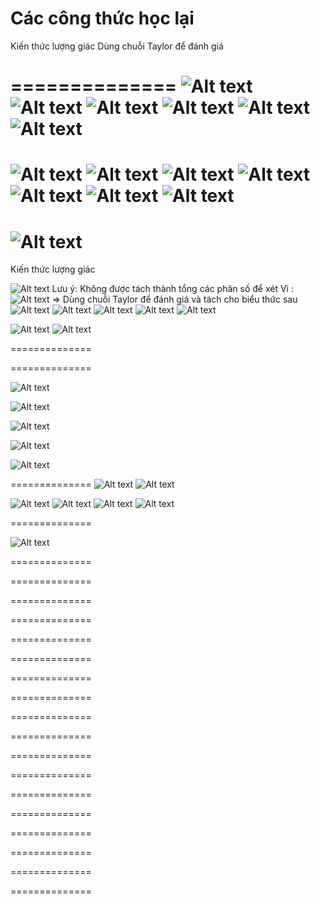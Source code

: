# Các công thức học lại

Kiến thức lượng giác
Dùng chuỗi Taylor để đánh giá

==============
![Alt text](image.png)
![Alt text](image-3.png)
![Alt text](image-2.png)
![Alt text](image-4.png)
![Alt text](image-5.png)
![Alt text](image-6.png)
==============
![Alt text](image-7.png)
![Alt text](image-8.png)
![Alt text](image-14.png)
![Alt text](image-9.png)
![Alt text](image-10.png)
![Alt text](image-11.png)
![Alt text](image-13.png)
==============
![Alt text](image-12.png)
==============

Kiến thức lượng giác

![Alt text](image-15.png)
Lưu ý: Không được tách thành tổng các phân số để xét
Vì :
![Alt text](image-19.png)
=> Dùng chuỗi Taylor để đánh giá và tách cho biểu thức sau
![Alt text](image-16.png)
![Alt text](image-17.png)
![Alt text](image-18.png)
![Alt text](image-20.png)
![Alt text](image-21.png)

![Alt text](image-22.png)
![Alt text](image-23.png)


==============

==============











![Alt text](image-25.png)





![Alt text](image-26.png)


![Alt text](image-27.png)

![Alt text](image-28.png)



![Alt text](image-29.png)







==============
![Alt text](image-30.png)
![Alt text](image-31.png)


![Alt text](image-32.png)
![Alt text](image-33.png)
![Alt text](image-34.png)
![Alt text](image-35.png)







==============

![Alt text](image-36.png)




==============

==============






==============

==============






==============

==============






==============

==============






==============

==============






==============

==============






==============

==============






==============

==============






==============

==============



